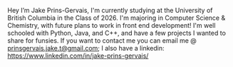 Hey I’m Jake Prins-Gervais, 
I'm currently studying at the University of British Columbia in the Class of 2026. 
I'm majoring in Computer Science & Chemistry, with future plans to work in front end development!
I'm well schooled with Python, Java, and C++, and have a few projects I wanted to share for funsies.
If you want to contact me you can email me @ prinsgervais.jake.t@gmail.com; 
I also have a linkedin: https://www.linkedin.com/in/jake-prins-gervais/

<!---
JakePG7/JakePG7 is a ✨ special ✨ repository because its `README.md` (this file) appears on your GitHub profile.
You can click the Preview link to take a look at your changes.
--->
